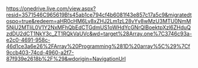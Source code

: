 https://onedrive.live.com/view.aspx?resid=3571546C965619B!s45ab1ce794cf4b6081f43e857c17a5c9&migratedtospo=true&redeem=aHR0cHM6Ly8xZHJ2Lm1zL28vYy8wMzU3MTU0NmM5NjU2MTliL0V1Y2NxMFhQbEdCTGdmUS1oWHdYcGNrQlBoektpXzl6ZHduQzdDU2dCT1NkY3c_ZT1RQkVaUVc&wd=target%28Array.one%7C3746c93a-e2c0-4691-958c-46d1ce3a6e26%2FArray%20Programming%281D%20array%5C%29%7Cf9ccb403-74cd-4960-a2f7-87f939e2618b%2F%29&wdorigin=NavigationUrl
